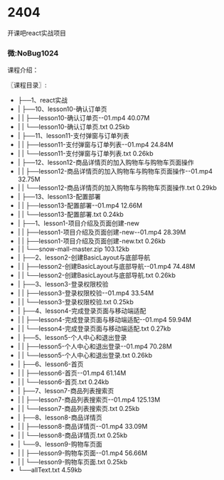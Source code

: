 # 2404
开课吧react实战项目
### 微:NoBug1024 


课程介绍：

〖课程目录〗:

- ├──1、react实战  
- |   ├──10、lesson10-确认订单页  
- |   |   ├──lesson10-确认订单页--01.mp4  40.07M
- |   |   └──lesson10-确认订单页.txt  0.25kb
- |   ├──11、lesson11-支付弹窗与订单列表  
- |   |   ├──lesson11-支付弹窗与订单列表--01.mp4  24.84M
- |   |   └──lesson11-支付弹窗与订单列表.txt  0.26kb
- |   ├──12、lesson12-商品详情页的加入购物车与购物车页面操作  
- |   |   ├──lesson12-商品详情页的加入购物车与购物车页面操作--01.mp4  32.75M
- |   |   └──lesson12-商品详情页的加入购物车与购物车页面操作.txt  0.29kb
- |   ├──13、lesson13-配置部署  
- |   |   ├──lesson13-配置部署--01.mp4  12.66M
- |   |   └──lesson13-配置部署.txt  0.24kb
- |   ├──1、lesson1-项目介绍及页面创建-new  
- |   |   ├──lesson1-项目介绍及页面创建-new--01.mp4  28.39M
- |   |   ├──lesson1-项目介绍及页面创建-new.txt  0.26kb
- |   |   └──snow-mall-master.zip  103.12kb
- |   ├──2、lesson2-创建BasicLayout与底部导航  
- |   |   ├──lesson2-创建BasicLayout与底部导航--01.mp4  74.48M
- |   |   └──lesson2-创建BasicLayout与底部导航.txt  0.26kb
- |   ├──3、lesson3-登录权限校验  
- |   |   ├──lesson3-登录权限校验--01.mp4  33.54M
- |   |   └──lesson3-登录权限校验.txt  0.25kb
- |   ├──4、lesson4-完成登录页面与移动端适配  
- |   |   ├──lesson4-完成登录页面与移动端适配--01.mp4  59.94M
- |   |   └──lesson4-完成登录页面与移动端适配.txt  0.27kb
- |   ├──5、lesson5-个人中心和退出登录  
- |   |   ├──lesson5-个人中心和退出登录--01.mp4  70.28M
- |   |   └──lesson5-个人中心和退出登录.txt  0.26kb
- |   ├──6、lesson6-首页  
- |   |   ├──lesson6-首页--01.mp4  61.14M
- |   |   └──lesson6-首页.txt  0.24kb
- |   ├──7、lesson7-商品列表搜索页  
- |   |   ├──lesson7-商品列表搜索页--01.mp4  125.13M
- |   |   └──lesson7-商品列表搜索页.txt  0.25kb
- |   ├──8、lesson8-商品详情页  
- |   |   ├──lesson8-商品详情页--01.mp4  33.09M
- |   |   └──lesson8-商品详情页.txt  0.25kb
- |   └──9、lesson9-购物车页面  
- |   |   ├──lesson9-购物车页面--01.mp4  56.66M
- |   |   └──lesson9-购物车页面.txt  0.25kb
- └──allText.txt  4.59kb
